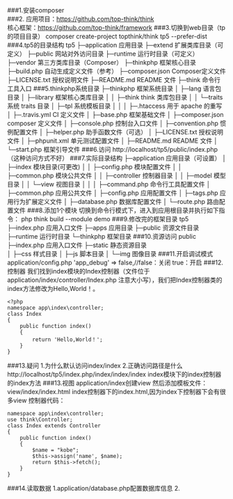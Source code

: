###1.安装composer  
###2.
应用项目：https://github.com/top-think/think  
核心框架：https://github.com/top-think/framework
###3.切换到web目录（tp的项目目录）
composer create-project topthink/think tp5  --prefer-dist
###4.tp5的目录结构
	tp5
	├─application     应用目录
	├─extend          扩展类库目录（可定义）
	├─public          网站对外访问目录
	├─runtime         运行时目录（可定义）
	├─vendor          第三方类库目录（Composer）
	├─thinkphp        框架核心目录
	├─build.php       自动生成定义文件（参考）
	├─composer.json   Composer定义文件
	├─LICENSE.txt     授权说明文件
	├─README.md       README 文件
	├─think           命令行工具入口
###5.thinkphp系统目录
	├─thinkphp 框架系统目录
	│  ├─lang               语言包目录
	│  ├─library            框架核心类库目录
	│  │  ├─think           think 类库包目录
	│  │  └─traits          系统 traits 目录
	│  ├─tpl                系统模板目录
	│  │
	│  ├─.htaccess          用于 apache 的重写
	│  ├─.travis.yml        CI 定义文件
	│  ├─base.php           框架基础文件
	│  ├─composer.json      composer 定义文件
	│  ├─console.php        控制台入口文件
	│  ├─convention.php     惯例配置文件
	│  ├─helper.php         助手函数文件（可选）
	│  ├─LICENSE.txt        授权说明文件
	│  ├─phpunit.xml        单元测试配置文件
	│  ├─README.md          README 文件
	│  └─start.php          框架引导文件
###6.访问
http://localhost/tp5/public/index.php（这种访问方式不好）
###7.实际目录结构
	├─application           应用目录（可设置）
	│  ├─index              模块目录(可更改)
	│  │  ├─config.php      模块配置文件
	│  │  ├─common.php      模块公共文件
	│  │  ├─controller      控制器目录
	│  │  ├─model           模型目录
	│  │  └─view            视图目录
	│  │
	│  ├─command.php        命令行工具配置文件
	│  ├─common.php         应用公共文件
	│  ├─config.php         应用配置文件
	│  ├─tags.php           应用行为扩展定义文件
	│  ├─database.php       数据库配置文件
	│  └─route.php          路由配置文件
###8.添加1个模块
切换到命令行模式下，进入到应用根目录并执行如下指令：
php think build --module demo
###9.修改完的框架目录
tp5
├─index.php       应用入口文件
├─apps            应用目录
├─public          资源文件目录
├─runtime         运行时目录
└─thinkphp        框架目录
###10.资源访问
	public
	├─index.php       应用入口文件
	├─static                静态资源目录   
	│  ├─css      样式目录
	│  ├─js         脚本目录
	│  └─img      图像目录
###11.开启调试模式
	application/config.php
	'app_debug' =>  false,//false：关闭 true：开启
###12.控制器
我们找到index模块的Index控制器（文件位于application/index/controller/Index.php 注意大小写），我们把Index控制器类的index方法修改为Hello,World！。  

	<?php
	namespace app\index\controller;
	class Index
	{
	    public function index()
	    {
	        return 'Hello,World！';
	    }
	}
###13.疑问
1.为什么默认访问index/index
2.正确访问路径是什么
http://localhost/tp5/index.php/index/index/index
index模块下的index控制器的index方法
###13.视图
application/index创建view
然后添加模板文件：view/index/index.html
index控制器下的index.html,因为index下控制器下会有很多view
控制器代码：
  
	namespace app\index\controller;
	use think\Controller;
	class Index extends Controller
	{
	    public function index()
	    {
			$name = "kobe";
			$this->assign('name', $name);
			return $this->fetch();
	    }
	}

###14.读取数据
1.application/database.php配置数据库信息
2.